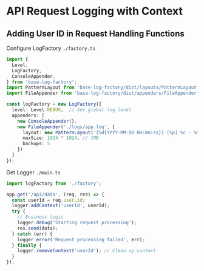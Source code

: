# API Request Logging with Context

## Adding User ID in Request Handling Functions

Configure LogFactory `./factory.ts`
```typescript
import { 
  Level,
  LogFactory, 
  ConsoleAppender,
} from 'base-log-factory';
import PatternLayout from 'base-log-factory/dist/layouts/PatternLayout';
import FileAppender from 'base-log-factory/dist/appenders/FileAppender';

const logFactory = new LogFactory({
  level: Level.DEBUG,  // Set global log level
  appenders: [
    new ConsoleAppender(),
    new FileAppender('./logs/app.log', {
      layout: new PatternLayout('[%d{YYYY-MM-DD HH:mm:ss}] [%p] %c - %m %x{userId}'),
      maxSize: 1024 * 1024, // 1MB
      backups: 5
    })
  ]
});
```

Get Logger `./main.ts`
```typescript
import logFactory from './factory';

app.get('/api/data', (req, res) => {
  const userId = req.user.id;
  logger.addContext('userId', userId);
  try {
    // Business logic
    logger.debug('Starting request processing');
    res.send(data);
  } catch (err) {
    logger.error('Request processing failed', err);
  } finally {
    logger.removeContext('userId'); // Clean up context
  }
});
```